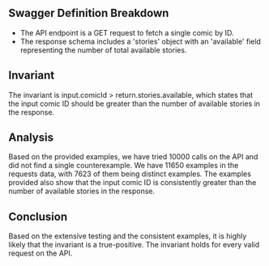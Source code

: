 ## Swagger Definition Breakdown
- The API endpoint is a GET request to fetch a single comic by ID.
- The response schema includes a 'stories' object with an 'available' field representing the number of total available stories.

## Invariant
The invariant is input.comicId > return.stories.available, which states that the input comic ID should be greater than the number of available stories in the response.

## Analysis
Based on the provided examples, we have tried 10000 calls on the API and did not find a single counterexample. We have 11650 examples in the requests data, with 7623 of them being distinct examples. The examples provided also show that the input comic ID is consistently greater than the number of available stories in the response.

## Conclusion
Based on the extensive testing and the consistent examples, it is highly likely that the invariant is a true-positive. The invariant holds for every valid request on the API.
